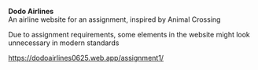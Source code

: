 <b>Dodo Airlines</b><br>
An airline website for an assignment, inspired by Animal Crossing

Due to assignment requirements, some elements in the website might look unnecessary in modern standards

https://dodoairlines0625.web.app/assignment1/
